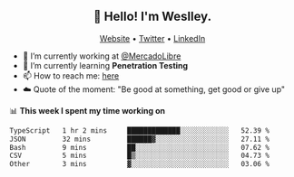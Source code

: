 <h2 align="center">👋 Hello! I'm Weslley.</h2>
<p align="center">
  <a href="http://weslleyneri.com.br">Website</a> •
  <a href="https://twitter.com/Weslley_Neri">Twitter</a> •
  <a href="https://www.linkedin.com/in/weslley-neri-3658908b">LinkedIn</a>
</p>


- 🔭 I’m currently working at [@MercadoLibre](https://github.com/mercadolibre)
- 🌱 I’m currently learning **Penetration Testing**
- 📫 How to reach me: [here](mailto:weslley39@gmail.com)
- ☁️ Quote of the moment: "Be good at something, get good or give up"

📊 **This week I spent my time working on**
<!--START_SECTION:waka-->

```txt
TypeScript   1 hr 2 mins     █████████████░░░░░░░░░░░░   52.39 %
JSON         32 mins         ██████▓░░░░░░░░░░░░░░░░░░   27.11 %
Bash         9 mins          ██░░░░░░░░░░░░░░░░░░░░░░░   07.62 %
CSV          5 mins          █▒░░░░░░░░░░░░░░░░░░░░░░░   04.73 %
Other        3 mins          ▓░░░░░░░░░░░░░░░░░░░░░░░░   03.06 %
```

<!--END_SECTION:waka-->

<!-- Inspired by https://github.com/gruselhaus/gruselhaus -->